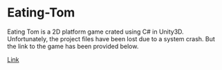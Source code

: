 # Eating-Tom
Eating Tom is a 2D platform game crated using C# in Unity3D. 
Unfortunately, the project files have been lost due to a system crash. But the link to the game has been provided below.

[Link](https://play.unity.com/mg/other/webgl-builds-162585)
